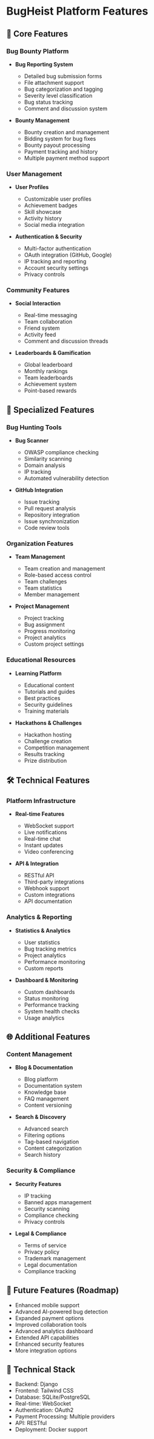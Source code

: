 # BugHeist Platform Features

## 🐛 Core Features

### Bug Bounty Platform
- **Bug Reporting System**
  - Detailed bug submission forms
  - File attachment support
  - Bug categorization and tagging
  - Severity level classification
  - Bug status tracking
  - Comment and discussion system

- **Bounty Management**
  - Bounty creation and management
  - Bidding system for bug fixes
  - Bounty payout processing
  - Payment tracking and history
  - Multiple payment method support

### User Management
- **User Profiles**
  - Customizable user profiles
  - Achievement badges
  - Skill showcase
  - Activity history
  - Social media integration

- **Authentication & Security**
  - Multi-factor authentication
  - OAuth integration (GitHub, Google)
  - IP tracking and reporting
  - Account security settings
  - Privacy controls

### Community Features
- **Social Interaction**
  - Real-time messaging
  - Team collaboration
  - Friend system
  - Activity feed
  - Comment and discussion threads

- **Leaderboards & Gamification**
  - Global leaderboard
  - Monthly rankings
  - Team leaderboards
  - Achievement system
  - Point-based rewards

## 🎯 Specialized Features

### Bug Hunting Tools
- **Bug Scanner**
  - OWASP compliance checking
  - Similarity scanning
  - Domain analysis
  - IP tracking
  - Automated vulnerability detection

- **GitHub Integration**
  - Issue tracking
  - Pull request analysis
  - Repository integration
  - Issue synchronization
  - Code review tools

### Organization Features
- **Team Management**
  - Team creation and management
  - Role-based access control
  - Team challenges
  - Team statistics
  - Member management

- **Project Management**
  - Project tracking
  - Bug assignment
  - Progress monitoring
  - Project analytics
  - Custom project settings

### Educational Resources
- **Learning Platform**
  - Educational content
  - Tutorials and guides
  - Best practices
  - Security guidelines
  - Training materials

- **Hackathons & Challenges**
  - Hackathon hosting
  - Challenge creation
  - Competition management
  - Results tracking
  - Prize distribution

## 🛠️ Technical Features

### Platform Infrastructure
- **Real-time Features**
  - WebSocket support
  - Live notifications
  - Real-time chat
  - Instant updates
  - Video conferencing

- **API & Integration**
  - RESTful API
  - Third-party integrations
  - Webhook support
  - Custom integrations
  - API documentation

### Analytics & Reporting
- **Statistics & Analytics**
  - User statistics
  - Bug tracking metrics
  - Project analytics
  - Performance monitoring
  - Custom reports

- **Dashboard & Monitoring**
  - Custom dashboards
  - Status monitoring
  - Performance tracking
  - System health checks
  - Usage analytics

## 🌐 Additional Features

### Content Management
- **Blog & Documentation**
  - Blog platform
  - Documentation system
  - Knowledge base
  - FAQ management
  - Content versioning

- **Search & Discovery**
  - Advanced search
  - Filtering options
  - Tag-based navigation
  - Content categorization
  - Search history

### Security & Compliance
- **Security Features**
  - IP tracking
  - Banned apps management
  - Security scanning
  - Compliance checking
  - Privacy controls

- **Legal & Compliance**
  - Terms of service
  - Privacy policy
  - Trademark management
  - Legal documentation
  - Compliance tracking

## 🚀 Future Features (Roadmap)
- Enhanced mobile support
- Advanced AI-powered bug detection
- Expanded payment options
- Improved collaboration tools
- Advanced analytics dashboard
- Extended API capabilities
- Enhanced security features
- More integration options

## 🔧 Technical Stack
- Backend: Django
- Frontend: Tailwind CSS
- Database: SQLite/PostgreSQL
- Real-time: WebSocket
- Authentication: OAuth2
- Payment Processing: Multiple providers
- API: RESTful
- Deployment: Docker support 